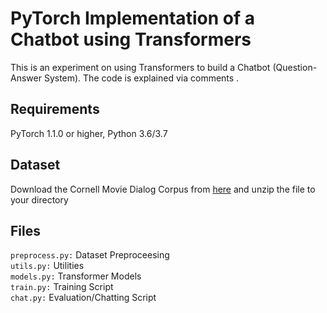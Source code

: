 # PyTorch Implementation of a Chatbot using Transformers

This is an experiment on using Transformers to build a Chatbot (Question-Answer System). The code is explained via comments . 


## Requirements 
PyTorch 1.1.0 or higher, Python 3.6/3.7

## Dataset
Download the Cornell Movie Dialog Corpus from [here](http://www.cs.cornell.edu/~cristian/data/cornell_movie_dialogs_corpus.zip) and unzip the file to your directory

## Files
`preprocess.py:` Dataset Preproceesing <br/>
`utils.py:` Utilities  <br/>
`models.py:` Transformer Models <br/>
`train.py:` Training Script <br/>
`chat.py:` Evaluation/Chatting Script

